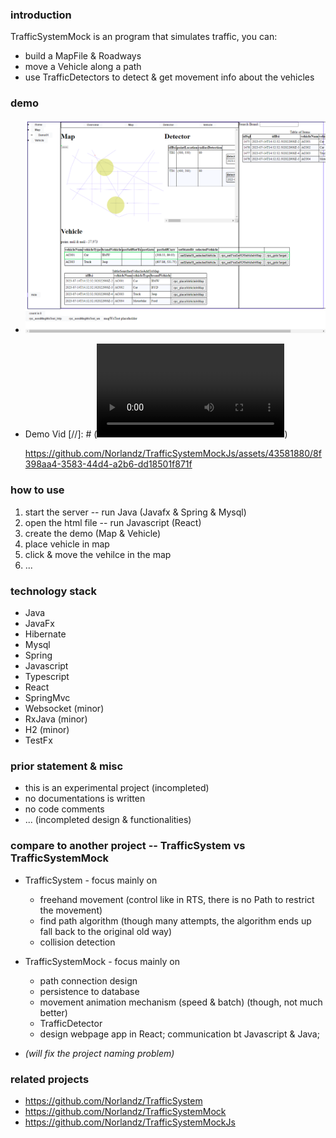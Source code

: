 ### introduction

TrafficSystemMock is an program that simulates traffic, you can: 
- build a MapFile & Roadways
- move a Vehicle along a path
- use TrafficDetectors to detect & get movement info about the vehicles

### demo

- ![Demo Img](<TrafficSystemMock Demo 20230714_230239Z Intro .png>)

- Demo Vid [//]: # (<video src="TrafficSystemMock%20Demo%2020230714_225153%20Intro%20.mp4" controls title="Demo Vid"></video>)
  
  https://github.com/Norlandz/TrafficSystemMockJs/assets/43581880/8f398aa4-3583-44d4-a2b6-dd18501f871f


### how to use

1. start the server -- run Java (Javafx & Spring & Mysql)
1. open the html file -- run Javascript (React)
1. create the demo (Map & Vehicle)
1. place vehicle in map 
1. click & move the vehilce in the map
2. ...

### technology stack

- Java
- JavaFx
- Hibernate
- Mysql
- Spring
- Javascript
- Typescript
- React
- SpringMvc
- Websocket (minor)
- RxJava (minor)
- H2 (minor)
- TestFx

### prior statement & misc

- this is an experimental project (incompleted)
- no documentations is written 
- no code comments
- ... (incompleted design & functionalities)

### compare to another project -- TrafficSystem vs TrafficSystemMock

- TrafficSystem - focus mainly on
  - freehand movement (control like in RTS, there is no Path to restrict the movement) 
  - find path algorithm (though many attempts, the algorithm ends up fall back to the original old way)
  - collision detection
- TrafficSystemMock - focus mainly on
  - path connection design
  - persistence to database
  - movement animation mechanism (speed & batch) (though, not much better)
  - TrafficDetector
  - design webpage app in React; communication bt Javascript & Java;

- *(will fix the project naming problem)*

### related projects

- https://github.com/Norlandz/TrafficSystem
- https://github.com/Norlandz/TrafficSystemMock
- https://github.com/Norlandz/TrafficSystemMockJs
